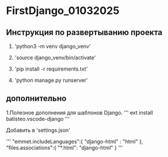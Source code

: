 # FirstDjango_01032025

## Инструкция по развертыванию проекта 

1. 'python3 -m venv django_venv'

2. 'source django_venv/bin/activate'

3. 'pip install -r requirements.txt'

4. 'python manage.py runserver'

## дополнительно
1.Полезное дополнения для шаблонов Django.
'''
ext install batisteo.vscode-django
'''

Добавить в 'settings.json'

'''
"emmet.includeLanguages":{
    "django-html" : "html"
    },
"files.associations":{
        "*.html": "django-html"
    }
'''
